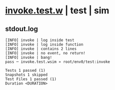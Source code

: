 # [invoke.test.w](../../../../../../examples/tests/sdk_tests/function/invoke.test.w) | test | sim

## stdout.log
```log
[INFO] invoke | log inside test
[INFO] invoke | log inside function
[INFO] invoke | contains 2 lines
[INFO] invoke | no event, no return!
[INFO] invoke | bang!
pass ─ invoke.test.wsim » root/env0/test:invoke

Tests 1 passed (1)
Snapshots 1 skipped
Test Files 1 passed (1)
Duration <DURATION>
```

